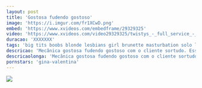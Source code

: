 ```yaml
---
layout: post
title: 'Gostosa fudendo gostoso'
image: 'https://i.imgur.com/fr1XCwD.png'
embed: 'https://www.xvideos.com/embedframe/29329325'
video: 'https://www.xvideos.com/video29329325/twistys_-_full_service_-_gina_valentina_sean_lawless'
duracao: 'XXXXXXX'
tags: 'big tits boobs blonde lesbians girl brunette masturbation solo lingerie heels on kissing orgasm twistys'
descricao: 'Mecânica gostosa fudendo gostoso com o cliente sortudo. Esse sortudo fudeu a bucetinha dessa delicia com corpo perfeito.'
descricaolonga: 'Mecânica gostosa fudendo gostoso com o cliente sortudo. Esse sortudo fudeu a bucetinha dessa delicia com corpo perfeito. A gostos chupa e da no estilo doggystyle gostoso para ele.'
pornstars: 'gina-valentina'
---
```

<a href="{{ page.url | prepend: site.baseurl | prepend: site.url }}"><img src="{{ page.image }}" /></a>
